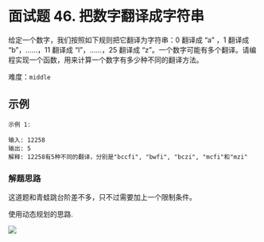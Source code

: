 # 面试题 46. 把数字翻译成字符串

给定一个数字，我们按照如下规则把它翻译为字符串：0 翻译成 “a” ，1 翻译成 “b”，……，11 翻译成 “l”，……，25 翻译成 “z”。一个数字可能有多个翻译。请编程实现一个函数，用来计算一个数字有多少种不同的翻译方法。

难度：`middle`

## 示例

```
示例 1:

输入: 12258
输出: 5
解释: 12258有5种不同的翻译，分别是"bccfi", "bwfi", "bczi", "mcfi"和"mzi"
```

### 解题思路

这道题和青蛙跳台阶差不多，只不过需要加上一个限制条件。

使用动态规划的思路.

![](https://mayandev.oss-cn-hangzhou.aliyuncs.com/blog/WX20200609-231832@2x.png)